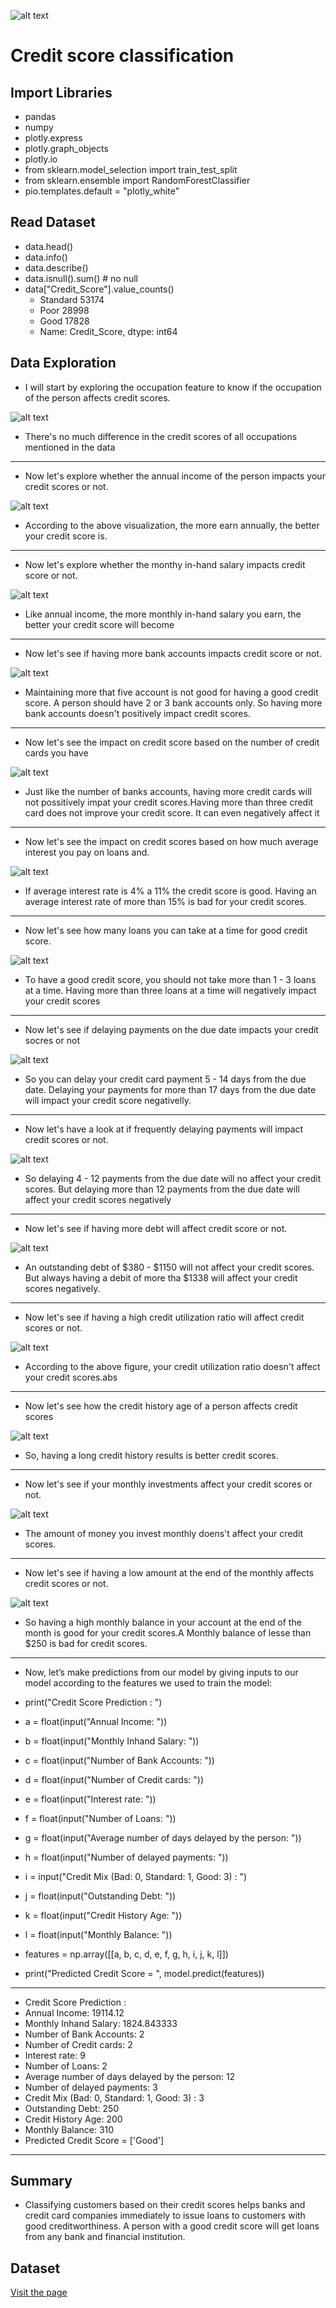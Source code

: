 ![alt text](score.jpeg)

# Credit score classification


## Import Libraries
- pandas 
- numpy 
- plotly.express 
- plotly.graph_objects
- plotly.io
- from sklearn.model_selection import train_test_split
- from sklearn.ensemble import RandomForestClassifier
- pio.templates.default = "plotly_white"

## Read Dataset

- data.head()
- data.info()
- data.describe()
- data.isnull().sum() # no null
- data["Credit_Score"].value_counts()
   - Standard    53174
   - Poor        28998
   - Good        17828
   - Name: Credit_Score, dtype: int64

## Data Exploration

- I will start by exploring the occupation feature to know if the occupation of the person affects credit scores.

![alt text](ocupation.png)

- There's no much difference in the credit scores of all occupations mentioned in the data

----------------------------------------------------------------------------------------

- Now let's explore whether the annual income of the person impacts your credit scores or not.

![alt text](Annual_income.png )

- According to the above visualization, the more earn annually, the better your credit score is.

----------------------------------------------------------------------------------------

- Now let's explore whether the monthy in-hand salary impacts credit score or not.

![alt text](Monthly_Salary.png)

- Like annual income, the more monthly in-hand salary you earn, the better your credit score will become

----------------------------------------------------------------------------------------
- Now let's see if having more bank accounts impacts credit score or not.

![alt text](Number_Bank_Accounts.png)

- Maintaining more that five account is not good for having a good credit score. A person   should have 2 or 3 bank accounts only. So having more bank accounts doesn't positively  impact credit scores.

----------------------------------------------------------------------------------------

- Now let's see the impact on credit score based on the number of credit cards you have

![alt text](Number_Credit_Cards.png)

- Just like the number of banks accounts, having more credit cards will not possitively impat your credit scores.Having more than three credit card does not improve your credit score. It can even negatively affect it

----------------------------------------------------------------------------------------

- Now let's see the impact on credit scores based on how much average interest you pay on loans and.

![alt text](Average_Interest.png)

- If average interest rate is 4% a 11% the credit score is good. Having an average interest rate of more than 15% is bad for your credit scores.

----------------------------------------------------------------------------------------

- Now let's see how many loans you can take at a time for good credit score.

![alt text](Loan_Count.png)

- To have a good credit score, you should not take more than 1 - 3 loans at a time. Having more than three loans at a time will negatively impact your credit scores

----------------------------------------------------------------------------------------

- Now let's see if delaying payments on the due date impacts your credit socres or not

![alt text](Delay_from_Due_Date.png)

- So you can delay your credit card payment 5 - 14 days from the due date. Delaying your payments for more than 17 days from the due date will impact your credit score negativelly.

----------------------------------------------------------------------------------------
- Now let's have a look at if frequently delaying payments will impact credit scores or not.

![alt text](number_of_Delayed_Payments.png)

- So delaying 4 - 12 payments from the due date will no affect your credit scores. But delaying more than 12 payments from the due date will affect your credit scores negatively

----------------------------------------------------------------------------------------

- Now let's see if having more debt will affect credit score or not.

![alt text](Outstanding_Debt.png)

- An outstanding debt of $380 - $1150 will not affect your credit scores.  But always having a debit of more tha $1338 will affect your credit scores negatively.

----------------------------------------------------------------------------------------

- Now let's see if having a high credit utilization ratio will affect credit scores or not. 

![alt text](Credit_Utilization_Ratio.png)

-  According to the above figure, your credit utilization ratio doesn't affect your credit scores.abs

----------------------------------------------------------------------------------------

- Now let's see how the credit history age of a person affects credit scores

![alt text](Credit_History_Age.png)

- So, having a long credit history results is better credit scores.

----------------------------------------------------------------------------------------

- Now let's see if your monthly investments affect your credit scores or not.

![alt text](Amount_invested_monthly.png)

- The amount of money you invest monthly doens't affect your credit scores.

----------------------------------------------------------------------------------------

- Now let's see if having a low amount at the end of the monthly affects credit scores or not. 

![alt text](Monthly_Balance.png)

- So having a high monthly balance in your account at the end of the month is good for your credit scores.A Monthly balance of lesse than $250 is bad for credit scores.

----------------------------------------------------------------------------------------


- Now, let’s make predictions from our model by giving inputs to our model according to the features we used to train the model:

- print("Credit Score Prediction : ")
- a = float(input("Annual Income: "))
- b = float(input("Monthly Inhand Salary: "))
- c = float(input("Number of Bank Accounts: "))
- d = float(input("Number of Credit cards: "))
- e = float(input("Interest rate: "))
- f = float(input("Number of Loans: "))
- g = float(input("Average number of days delayed by the person: "))
- h = float(input("Number of delayed payments: "))
- i = input("Credit Mix (Bad: 0, Standard: 1, Good: 3) : ")
- j = float(input("Outstanding Debt: "))
- k = float(input("Credit History Age: "))
- l = float(input("Monthly Balance: "))

- features = np.array([[a, b, c, d, e, f, g, h, i, j, k, l]])
- print("Predicted Credit Score = ", model.predict(features))

----------------------------------------------------------------------------------------

- Credit Score Prediction : 
- Annual Income: 19114.12
- Monthly Inhand Salary: 1824.843333
- Number of Bank Accounts: 2
- Number of Credit cards: 2
- Interest rate: 9
- Number of Loans: 2
- Average number of days delayed by the person: 12
- Number of delayed payments: 3
- Credit Mix (Bad: 0, Standard: 1, Good: 3) : 3
- Outstanding Debt: 250
- Credit History Age: 200
- Monthly Balance: 310
- Predicted Credit Score =  ['Good']

----------------------------------------------------------------------------------------

## Summary

- Classifying customers based on their credit scores helps banks and credit card companies immediately to issue loans to customers with good creditworthiness. A person with a good credit score will get loans from any bank and financial institution.

## Dataset
 
[Visit the page](https://statso.io/credit-score-classification-case-study/)





